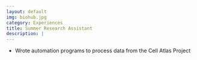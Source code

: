 ```yaml
---
layout: default
img: biohub.jpg
category: Experiences
title: Summer Research Assistant
description: |
---
```


* Wrote automation programs to process data from the Cell Atlas Project
